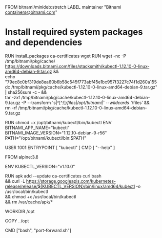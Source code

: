 FROM bitnami/minideb:stretch
LABEL maintainer "Bitnami <containers@bitnami.com>"

# Install required system packages and dependencies
RUN install_packages ca-certificates wget
RUN wget -nc -P /tmp/bitnami/pkg/cache/ https://downloads.bitnami.com/files/stacksmith/kubectl-1.12.10-0-linux-amd64-debian-9.tar.gz && \
    echo "79ec8c0bf319de8ea60b6b58c545f773abf45e1bc957f3227c74f1d260a155dc  /tmp/bitnami/pkg/cache/kubectl-1.12.10-0-linux-amd64-debian-9.tar.gz" | sha256sum -c - && \
    tar -zxf /tmp/bitnami/pkg/cache/kubectl-1.12.10-0-linux-amd64-debian-9.tar.gz -P --transform 's|^[^/]*/files|/opt/bitnami|' --wildcards '*/files' && \
    rm -rf /tmp/bitnami/pkg/cache/kubectl-1.12.10-0-linux-amd64-debian-9.tar.gz

RUN chmod +x /opt/bitnami/kubectl/bin/kubectl
ENV BITNAMI_APP_NAME="kubectl" \
    BITNAMI_IMAGE_VERSION="1.12.10-debian-9-r56" \
    PATH="/opt/bitnami/kubectl/bin:$PATH"

USER 1001
ENTRYPOINT [ "kubectl" ]
CMD [ "--help" ]



FROM alpine:3.8

ENV KUBECTL_VERSION="v1.10.0"

RUN apk add --update ca-certificates curl bash \
    && curl -L https://storage.googleapis.com/kubernetes-release/release/${KUBECTL_VERSION}/bin/linux/amd64/kubectl -o /usr/local/bin/kubectl \
    && chmod +x /usr/local/bin/kubectl \
    && rm /var/cache/apk/*

WORKDIR /opt

COPY . /opt

CMD ["bash", "port-forward.sh"]